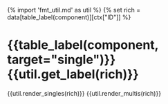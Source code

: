 {% import 'fmt_util.md' as util %}
{% set rich = data[table_label(component)][ctx["ID"]] %}

# {{table_label(component, target="single")}} {{util.get_label(rich)}}
{{util.render_singles(rich)}}
{{util.render_multis(rich)}}